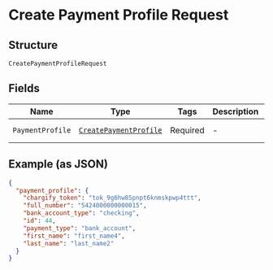
# Create Payment Profile Request

## Structure

`CreatePaymentProfileRequest`

## Fields

| Name | Type | Tags | Description | Getter | Setter |
|  --- | --- | --- | --- | --- | --- |
| `PaymentProfile` | [`CreatePaymentProfile`](../../doc/models/create-payment-profile.md) | Required | - | CreatePaymentProfile getPaymentProfile() | setPaymentProfile(CreatePaymentProfile paymentProfile) |

## Example (as JSON)

```json
{
  "payment_profile": {
    "chargify_token": "tok_9g6hw85pnpt6knmskpwp4ttt",
    "full_number": "5424000000000015",
    "bank_account_type": "checking",
    "id": 44,
    "payment_type": "bank_account",
    "first_name": "first_name4",
    "last_name": "last_name2"
  }
}
```

